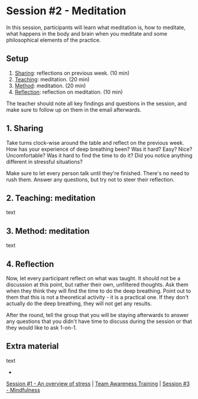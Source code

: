 # Session #2 - Meditation

In this session, participants will learn what meditation is, how to meditate, what happens in the body and brain when you meditate and some philosophical elements of the practice.

## Setup
1. [Sharing](#1-sharing): reflections on previous week. (10 min)
2. [Teaching](#2-teaching-meditation): meditation. (20 min)
3. [Method](#3-method-meditation): meditation. (20 min)
4. [Reflection](#4-reflection): reflection on meditation. (10 min)

The teacher should note all key findings and questions in the session, and make sure to follow up on them in the email afterwards.

## 1. Sharing
Take turns clock-wise around the table and reflect on the previous week. How has your experience of deep breathing been? Was it hard? Easy? Nice? Uncomfortable? Was it hard to find the time to do it? Did you notice anything different in stressful situations?

Make sure to let every person talk until they're finished. There's no need to rush them. Answer any questions, but try not to steer their reflection.

## 2. Teaching: meditation
text

## 3. Method: meditation
text

## 4. Reflection
Now, let every participant reflect on what was taught. It should not be a discussion at this point, but rather their own, unfiltered thoughts. Ask them when they think they will find the time to do the deep breathing. Point out to them that this is not a theoretical activity - it is a practical one. If they don't actually do the deep breathing, they will not get any results.

After the round, tell the group that you will be staying afterwards to answer any questions that you didn't have time to discuss during the session or that they would like to ask 1-on-1.

## Extra material
text

-

[Session #1 - An overview of stress](session-01-stress.md) | [Team Awareness Training](../..) | [Session #3 - Mindfulness](session-03-mindfulness.md)

